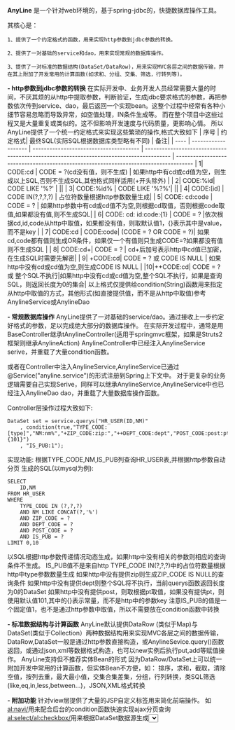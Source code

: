  **AnyLine**  是一个针对web环境的，基于spring-jdbc的，快捷数据库操作工具。

其核心是：

    1、提供了一个约定格式的函数，用来实现http参数到jdbc参数的转换。

    2、提供了一对基础的service和dao，用来实现常规的数据库操作。

    3、提供了一对标准的数据结构(DataSet/DataRow)，用来实现MVC各层之间的数据传输，并在其上附加了开发常用的计算函数(如求和、分组、交集、筛选，行转列等)。

 **- http参数到jdbc参数的转换** 
在实际开发中、业务开发人员经常需要大量的时间，不厌其烦的从http中提取参数，判断验证，生成jdbc要求格式的参数，再把参数依次传到service、dao，最后返回一个实现bean。这整个过程中经常有各种小细节容易忽略而导致异常，如空值处理，IN条件生成等。
而在整个项目中这些过程又是大量重复或类似的。这不但影响开发速度与代码质量，更影响心情。
所以AnyLine提供了一个统一约定格式来实现这些繁琐的操作,格式大致如下
| 序号 | 约定格式| 最终SQL(实际SQL根据数据库类型略有不同) | 备注|
| ---- | ------------------- | -------------------------------------- | --------------------------------------------------------------------------------------- | ------------------------------------------------------------------------------------ 
| 1| CODE:cd | CODE = ?(cd没有值，则不生成) | 如果http中有cd或cd值为空，则生成以上SQL,否则不生成SQL,其他格式同样适用(+开头除外) |
| 2| CODE:%id| CODE LIKE '%?' | ||
| 3| CODE:%id% | CODE LIKE '%?%'| ||
| 4| CODE:[id] | CODE IN(?,?,?,?) | 占位符数量根据http参数数量生成|
| 5| CODE: cd:code | CODE = ? | 如果http参数中有cd或cd值不为空,则根据cd取值，否则根据code取值,如果都没有值,则不生成SQL|
| 6| CODE: cd: id:code:{1} | CODE = ? |依次根据cd,id,code从http中取值，如果都没有值，则取默认值1，{}表示其中是value，而不是key | 
| 7| CODE:cd | CODE:code| (CODE = ? OR CODE = ?)| 如果cd,code都有值则生成OR条件，如果仅一个有值则只生成CODE=?如果都没有值则不生成SQL |
| 8| CODE:cd+| CODE = ? | cd+后加号表示http中cd值已加密，在生成SQL时需要先解密|
| 9| +CODE:cd| CODE = ? 或 CODE IS NULL | 如果http中没有cd或cd值为空,则生成CODE IS NULL | 
|10|++CODE:cd|	CODE = ? 或 整个SQL不执行|如果http中没有cd或cd值为空,整个SQL不执行，如果是查询SQL，则返回长度为0的集合|
以上格式仅提供给condition(String)函数用来指定从http中取值的方式，其他形式(如直接提供值，而不是从http中取值)参考AnylineService或AnylineDao

 **- 常规数据库操作** 
AnyLine提供了一对基础的service/dao。通过接收上一步约定好格式的参数，足以完成绝大部分的数据库操作。
在实际开发过程中，通常是用BaseController继承tAnylineController(适用于springmvc框架，如果是Struts2框架则继承AnylineAction)
AnylineController中已经注入AnylineService serive，并重载了大量condition函数。

或者在Controller中注入AnylineService,AnylineService已通过@Service("anyline.service")的形式注册到Spring上下文中。
对于更复杂的业务逻辑需要自己实现Serive，同样可以继承AnylineService,AnylineService中也已经注入AnylineDao dao，并重载了大量数据库操作函数。

Controller层操作过程大致如下:

```
DataSet set = service.querys("HR_USER(ID,NM)"
    , condition(true,"TYPE_CODE:[type]","NM:nm%","+ZIP_CODE:zip:","++DEPT_CODE:dept","POST_CODE:post:pt:{101}")
    , "IS_PUB:1");
```
实现功能:
    根据TYPE_CODE,NM,IS_PUB列查询HR_USER表,并根据http参数自动分页
生成的SQL(以mysql为例):

```
SELECT
    ID,NM
FROM HR_USER  
WHERE
    TYPE_CODE IN (?,?,?)  
    AND NM LIKE CONCAT(?,'%')
    AND ZIP_CODE = ?
    AND DEPT_CODE = ?
    AND POST_CODE = ?
    AND IS_PUB = ?
LIMIT 0,10
```
以SQL根据http参数传递情况动态生成，如果http中没有相关的参数则相应的查询条件不生成。
IS_PUB值不是来自http
TYPE_CODE IN(?,?,?)中的占位符数量根据http中type参数数量生成
如果http中没有提供zip则生成ZIP_CODE IS NULL的查询条件
如果http中没有提供dept则整个SQL将不执行，当前querys函数返回长度为0的DataSet
如果http中没有提供post，则取根据pt取值，如果没有提供pt，则使用默认值101,其中的{}表示常量，而不是http中的参数key
注意IS_PUB的值是一个固定值1，也不是通过http参数中取值，所以不需要放在condition函数中转换

 **- 标准数据结构与计算函数** 
AnyLine默认提供DataRow (类似于Map)与DataSet(类似于Collection<datarow>）两种数据结构用来实现MVC各层之间的数据传输，
DataRow,DataSet一般是通过http参数直接构造，或AnylineSevice.query()函数返回，或通过json,xml等数据格式构造，也可以new实例后执行put,add等赋值操作。
AnyLine支持但不推荐实体Bean的形式
因为DataRow/DataSet上可以统一附加开发中常用的计算函数，但实体Bean不方便，如：
排序，求和，截取，清除空值，按列去重，最大最小值，交集合集差集，分组，行列转换，类SQL筛选(like,eq,in,less,between...)，JSON,XML格式转换

 **- 附加功能** 
针对view层提供了大量的JSP自定义标签用来简化前端操作。
如<al:navi/>用来配合后台的condition函数快速实现ajax分页查询
<al:select/><al:checkbox/>用来根据DataSet数据源生成<select>/<input type="checkbox">标签，并根据条件设置默认选中值。 其他如nvl,evl,date,escape,text,set,if,else等
以及对支付工具，阿里云，微信，QQ，高德，极光，环信等第三方平台或插件的集成。
同时提供了常用的图片，HTTP，FTP，加密解密，签名验签，压缩，File，Date，正则，反射等常用工具

